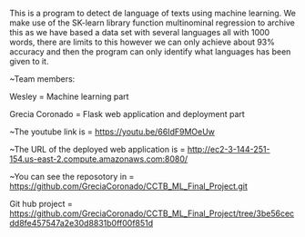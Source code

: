 This is a program to detect de language of texts using machine learning. We make use of the SK-learn library function multinominal regression to archive this as we have based a data set with several languages all with 1000 words, there are limits to this however we can only achieve about 93% accuracy and then the program can only identify what languages has been given to it.

~Team members:

Wesley = Machine learning part

Grecia Coronado = Flask web application and deployment part

~The youtube link is = https://youtu.be/66IdF9MOeUw

~The URL of the deployed web application is = http://ec2-3-144-251-154.us-east-2.compute.amazonaws.com:8080/

~You can see the reposotory in = https://github.com/GreciaCoronado/CCTB_ML_Final_Project.git

Git hub project = https://github.com/GreciaCoronado/CCTB_ML_Final_Project/tree/3be56cecdd8fe457547a2e30d8831b0ff00f851d

